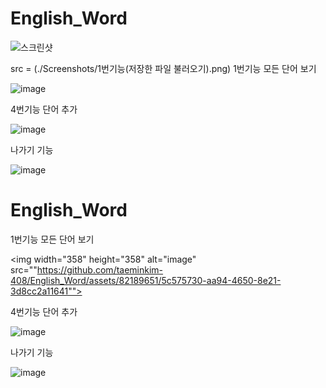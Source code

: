 # English_Word


![스크린샷](ScreenShots/1번기능(불러오기).png)

src = (./Screenshots/1번기능(저장한 파일 불러오기).png)
1번기능 모든 단어 보기

<img width="358" alt="image" src="https://github.com/taeminkim-408/English_Word/assets/82189651/5c575730-aa94-4650-8e21-3d8cc2a11641">

4번기능 단어 추가 

![image](https://github.com/taeminkim-408/English_Word/assets/82189651/5eec467d-9d81-4fa0-a167-995e644b8da6)



나가기 기능

<img width="258" alt="image" src="https://github.com/taeminkim-408/English_Word/assets/82189651/49e890d4-bd46-461c-a486-bf304fc984c4">

# English_Word

1번기능 모든 단어 보기

<img width="358" height="358" alt="image" src=""https://github.com/taeminkim-408/English_Word/assets/82189651/5c575730-aa94-4650-8e21-3d8cc2a11641"">

4번기능 단어 추가 

<img width="358" height="358" alt="image" src="[https://github.com/taeminkim-408/English_Word/assets/82189651/49e890d4-bd46-461c-a486-bf304fc984c4](https://github.com/taeminkim-408/English_Word/assets/82189651/5eec467d-9d81-4fa0-a167-995e644b8da6)https://github.com/taeminkim-408/English_Word/assets/82189651/5eec467d-9d81-4fa0-a167-995e644b8da6">

나가기 기능

<img width="358" height="358" alt="image" src="https://github.com/taeminkim-408/English_Word/assets/82189651/49e890d4-bd46-461c-a486-bf304fc984c4">
